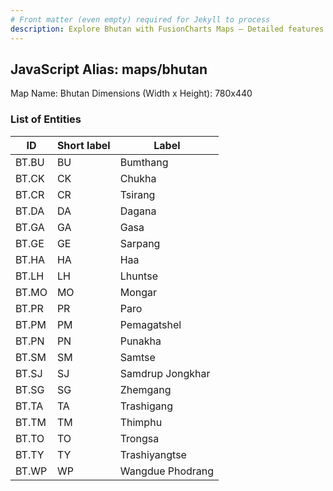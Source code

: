 ```yaml
---
# Front matter (even empty) required for Jekyll to process
description: Explore Bhutan with FusionCharts Maps – Detailed features for seamless integration. Try now & enhance your data visualization today! 
---
```


## JavaScript Alias: maps/bhutan

Map Name: Bhutan
Dimensions (Width x Height): 780x440

### List of Entities

ID | Short label | Label
---|---|---|
BT.BU|BU|Bumthang
BT.CK|CK|Chukha
BT.CR|CR|Tsirang
BT.DA|DA|Dagana
BT.GA|GA|Gasa
BT.GE|GE|Sarpang
BT.HA|HA|Haa
BT.LH|LH|Lhuntse
BT.MO|MO|Mongar
BT.PR|PR|Paro
BT.PM|PM|Pemagatshel
BT.PN|PN|Punakha
BT.SM|SM|Samtse
BT.SJ|SJ|Samdrup Jongkhar
BT.SG|SG|Zhemgang
BT.TA|TA|Trashigang
BT.TM|TM|Thimphu
BT.TO|TO|Trongsa
BT.TY|TY|Trashiyangtse
BT.WP|WP|Wangdue Phodrang

